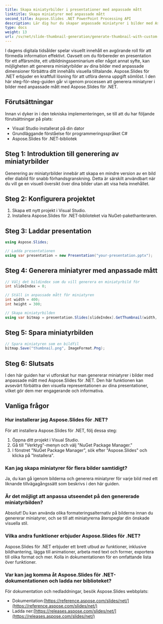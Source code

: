 ```yaml
---
title: Skapa miniatyrbilder i presentationer med anpassade mått
linktitle: Skapa miniatyrer med anpassade mått
second_title: Aspose.Slides .NET PowerPoint Processing API
description: Lär dig hur du skapar anpassade miniatyrer i bilder med Aspose.Slides för .NET. Steg-för-steg guide med källkod. Förbättra dina presentationer med engagerande bilder.
type: docs
weight: 13
url: /sv/net/slide-thumbnail-generation/generate-thumbnail-with-custom-dimensions/
---
```


I dagens digitala tidsålder spelar visuellt innehåll en avgörande roll för att förmedla information effektivt. Oavsett om du förbereder en presentation för ett affärsmöte, ett utbildningsseminarium eller något annat syfte, kan möjligheten att generera miniatyrbilder av dina bilder med anpassade dimensioner förbättra ditt innehålls visuella tilltalande. Aspose.Slides för .NET erbjuder en kraftfull lösning för att utföra denna uppgift sömlöst. I den här steg-för-steg-guiden går vi igenom processen att generera miniatyrer i bilder med anpassade mått med Aspose.Slides för .NET.

## Förutsättningar

Innan vi dyker in i den tekniska implementeringen, se till att du har följande förutsättningar på plats:

- Visual Studio installerat på din dator
- Grundläggande förståelse för programmeringsspråket C#
- Aspose.Slides för .NET-bibliotek


## Steg 1: Introduktion till generering av miniatyrbilder

Generering av miniatyrbilder innebär att skapa en mindre version av en bild eller diabild för snabb förhandsgranskning. Detta är särskilt användbart när du vill ge en visuell översikt över dina bilder utan att visa hela innehållet.

## Steg 2: Konfigurera projektet

1. Skapa ett nytt projekt i Visual Studio.
2. Installera Aspose.Slides för .NET-biblioteket via NuGet-pakethanteraren.

## Steg 3: Laddar presentation

```csharp
using Aspose.Slides;

// Ladda presentationen
using var presentation = new Presentation("your-presentation.pptx");
```

## Steg 4: Generera miniatyrer med anpassade mått

```csharp
// Välj det bildindex som du vill generera en miniatyrbild för
int slideIndex = 0;

// Ställ in anpassade mått för miniatyren
int width = 400;
int height = 300;

// Skapa miniatyrbilden
using var bitmap = presentation.Slides[slideIndex].GetThumbnail(width, height);
```

## Steg 5: Spara miniatyrbilden

```csharp
// Spara miniatyren som en bildfil
bitmap.Save("thumbnail.png", ImageFormat.Png);
```

## Steg 6: Slutsats

I den här guiden har vi utforskat hur man genererar miniatyrer i bilder med anpassade mått med Aspose.Slides för .NET. Den här funktionen kan avsevärt förbättra den visuella representationen av dina presentationer, vilket gör dem mer engagerande och informativa.

## Vanliga frågor

### Hur installerar jag Aspose.Slides för .NET?

För att installera Aspose.Slides för .NET, följ dessa steg:
1. Öppna ditt projekt i Visual Studio.
2. Gå till "Verktyg"-menyn och välj "NuGet Package Manager."
3. I fönstret "NuGet Package Manager", sök efter "Aspose.Slides" och klicka på "Installera".

### Kan jag skapa miniatyrer för flera bilder samtidigt?

Ja, du kan gå igenom bilderna och generera miniatyrer för varje bild med ett liknande tillvägagångssätt som beskrivs i den här guiden.

### Är det möjligt att anpassa utseendet på den genererade miniatyrbilden?

Absolut! Du kan använda olika formateringsalternativ på bilderna innan du genererar miniatyrer, och se till att miniatyrerna återspeglar din önskade visuella stil.

### Vilka andra funktioner erbjuder Aspose.Slides för .NET?

Aspose.Slides för .NET erbjuder ett brett utbud av funktioner, inklusive bildhantering, lägga till animationer, arbeta med text och former, exportera till olika format och mer. Kolla in dokumentationen för en omfattande lista över funktioner.

### Var kan jag komma åt Aspose.Slides för .NET-dokumentationen och ladda ner biblioteket?

För dokumentation och nedladdningar, besök Aspose.Slides webbplats:
-  Dokumentation:[https://reference.aspose.com/slides/net/](https://reference.aspose.com/slides/net/)
-  Ladda ner:[https://releases.aspose.com/slides/net/](https://releases.aspose.com/slides/net/)
